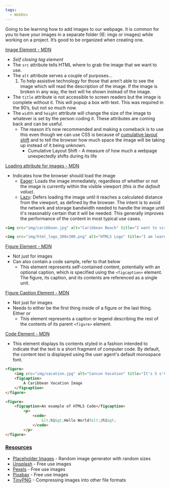 ```yaml
---
tags:
  - WebDev
---
```

Going to be learning how to add images to our webpage.
It is common for you to have your images in a separate folder (IE: imgs or images) while working on a project. It’s good to be organized when creating one.

[Image Element - MDN](https://developer.mozilla.org/en-US/docs/Web/HTML/Element/img)
* *Self closing tag element*
* The `src` attribute tells HTML where to grab the image that we want to use.
* The `alt` attribute serves a couple of purposes…
	1. To help assistive technology for those that aren’t able to see the image which will read the description of the image. If the image is broken in any way, the text will he shown instead of the image.
* The `title` attribute is not accessible to screen readers but the image is complete without it. This will popup a box with text. This was required in the 90’s, but not so much now.
* The `width` and `height` attribute will change the size of the image to whatever is set by the person coding it.  These attributes are coming back and can be useful.
	* The reason it’s now recommended and making a comeback is to use this even though we can use CSS is because of <u>cumulative layout shift</u> and to tell the browser how much space the image will be taking up instead of it being unknown.
		* Cumulative Layout Shift - A measure of how much a webpage unexpectedly shifts during its life

[Loading attribute for images - MDN](https://developer.mozilla.org/en-US/docs/Web/HTML/Element/img#attributes)
* Indicates how the browser should load the image
	* <u>Eager</u>: Loads the image immediately, regardless of whether or not the image is currently within the visible viewport *(this is the default value)*.
	* <u>Lazy</u>: Defers loading the image until it reaches a calculated distance from the viewport, as defined by the browser. The intent is to avoid the network and storage bandwidth needed to handle the image until it's reasonably certain that it will be needed. This generally improves the performance of the content in most typical use cases.

```HTML file:image-examples fold
<img src="img/caribbean.jpg" alt="Caribbean Beach" title="I want to visit a Caribbean beach." width="400" height="225" loading="lazy">

<img src="img/html_logo_300x300.png" alt="HTML5 Logo" title="I am learning HTML5" width="300" height="300">
```

[Figure Element - MDN](https://developer.mozilla.org/en-US/docs/Web/HTML/Element/figure)
* Not just for images
* Can also contain a code sample, refer to that below
	* This element represents self-contained content, potentially with an optional caption, which is specified using the `<figcaption>` element. The figure, its caption, and its contents are referenced as a single unit.

[Figure Caption Element - MDN](https://developer.mozilla.org/en-US/docs/Web/HTML/Element/figcaption)
* Not just for images
* Needs to either be the first thing inside of a figure or the last thing. Either or
	* This element represents a caption or legend describing the rest of the contents of its parent `<figure>` element.

[Code Element - MDN](https://developer.mozilla.org/en-US/docs/Web/HTML/Element/code)
* This element displays its contents styled in a fashion intended to indicate that the text is a short fragment of computer code. By default, the content text is displayed using the user agent's default monospace font.

```HTML file:figure-examples-with-code-example fold
<figure>
	<img src="img/vacation.jpg" alt="Cancun Vacation" title="It's 5 o'Clock Somewhere!" width="400" height="267" loading="lazy">
	<figcaption>
		A Caribbean Vacation Image
	</figcaption>
</figure>

<figure>
	<figcaption>An example of HTML5 Code</figcaption>
		<p>
			<code>
				&lt;h1&gt;Hello World!&lt;/h1&gt;
			</code>
		</p>
</figure>
```

### <u>Resources</u>
* [Placeholder Images](https://loremipsum.io/21-of-the-best-placeholder-image-generators/) - Random image generator with random sizes
* [Unsplash](https://unsplash.com/) - Free use images
* [Pexels](https://www.pexels.com/) - Free use images
* [Pixabay](https://pixabay.com/) - Free use images
* [TinyPNG](https://tinypng.com/) - Compressing images into other file formats